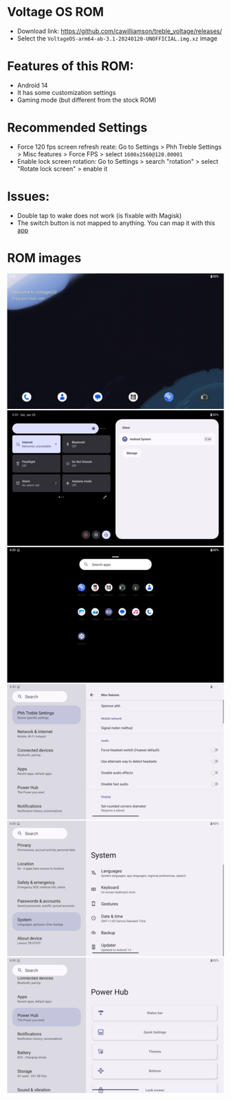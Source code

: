# Voltage OS ROM

* Download link: https://github.com/cawilliamson/treble_voltage/releases/
* Select the `VoltageOS-arm64-ab-3.1-20240120-UNOFFICIAL.img.xz` image

# Features of this ROM: 
* Android 14
* It has some customization settings
* Gaming mode (but different from the stock ROM)

# Recommended Settings
* Force 120 fps screen refresh reate: Go to Settings > Phh Treble Settings > Misc features > Force FPS > select `1600x2560@120.00001`
* Enable lock screen rotation: Go to Settings > search "rotation" > select "Rotate lock screen" > enable it

# Issues: 
* Double tap to wake does not work (is fixable with Magisk)
* The switch button is not mapped to anything. You can map it with this [app](https://play.google.com/store/apps/details?id=io.github.sds100.keymapper&hl=es&gl=US)

# ROM images
![](/images/voltageos/1.png)
![](/images/voltageos/2.png)
![](/images/voltageos/3.png)
![](/images/voltageos/4.png)
![](/images/voltageos/5.png)
![](/images/voltageos/6.png)
